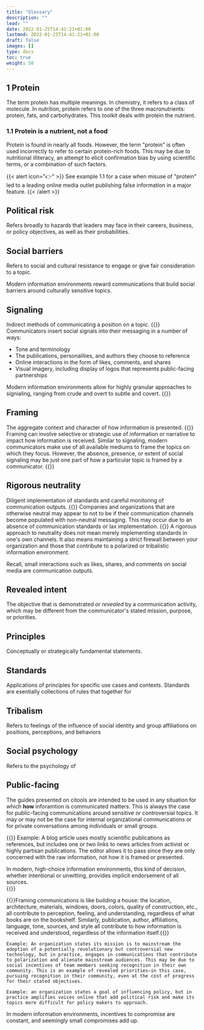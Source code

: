 ```yaml
---
title: "Glossary"
description: ""
lead: ""
date: 2022-01-25T14:41:21+01:00
lastmod: 2022-01-25T14:41:21+01:00
draft: false
images: []
type: docs
toc: true
weight: 50
---
```


## 1 Protein
The term protein has multiple meanings. In chemistry, it refers to a class of molecule. In nutrition, protein refers to one of the three macronutrients: protein, fats, and carbohydrates. This toolkit deals with protein the nutrient.

### 1.1 Protein is a nutrient, not a food
Protein is found in nearly all foods. However, the term "protein" is often used incorrectly to refer to certain protein-rich foods. This may be due to nutritional illiteracy, an attempt to elicit confirmation bias by using scientific terms, or a combination of such factors.

{{< alert icon="👉" >}}
See example 1.1 for a case when misuse of "protein" led to a leading online media outlet publishing false information in a major feature.
{{< /alert >}}

## Political risk
Refers broadly to hazards that leaders may face in their careers, business, or policy objectives, as well as their probabilities.

## Social barriers
Refers to social and cultural resistance to engage or give fair consideration to a topic.

Modern information environments reward communications that build social barriers around culturally sensitive topics. 

## Signaling
Indirect methods of communicating a position on a topic.
{{<alert>}}
Communicators insert social signals into their messaging in a number of ways:

* Tone and terminology
* The publications, personalities, and authors they choose to reference
* Online interactions in the form of likes, comments, and shares
* Visual imagery, including display of logos that represents public-facing partnerships

Modern information environments allow for highly granular approaches to signialing, ranging from crude and overt to subtle and covert.
{{</alert>}}

## Framing
The aggregate context and character of how information is presented.
{{<alert>}}
Framing can involve selective or strategic use of information or narrative to impact how information is received. Similar to signaling, modern communicators make use of all available mediums to frame the topics on which they focus. However, the absence, presence, or extent of social signaling may be just one part of how a particular topic is framed by a communicator.
{{</alert>}}  

## Rigorous neutrality
Diligent implementation of standards and careful monitoring of communication outputs.
{{<alert>}}
Companies and organizations that are otherwise neutral may appear to not to be if their communication channels become populated with non-neutral messaging. This may occur due to an absence of communication standards or lax implementation.
{{</alert>}}
A rigorous approach to neutrality does not mean merely implementing standards in one's own channels. It also means maintaining a strict firewall between your organization and those that contribute to a polarized or tribalistic information environment.

Recall, small interactions such as likes, shares, and comments on social media are communication outputs. 

## Revealed intent
The objective that is demonstrated or *revealed* by a communication activity, which may be different from the communicator's stated mission, purpose, or priorities.

## Principles
Conceptually or strategically fundamental statements.

## Standards
Applications of principles for specific use cases and contexts. Standards are esentially collections of rules that together for 

## Tribalism
Refers to feelings of  the influence of social identity and group affiliations on positions, perceptions, and behaviors

## Social psychology
Refers to the psychology of 

## Public-facing
The guides presented on citools are intended to be used in any situation for which **how** inforamtion is communicated matters. This is always the case for public-facing communications around sensitive or controversial topics. It may or may not be the case for internal organizational communications or for private conversations among individuals or small groups.

{{<alert icon="👉">}}
Example: A blog article uses mostly scientific publications as references, but includes one or two links to news articles from activist or highly partisan publications. The editor allows it to pass since they are only concerned with the raw information, not how it is framed or presented.

In modern, high-choice information environments, this kind of decision, whether intentional or unwitting, provides implicit endorsement of all sources.     
{{</alert>}}

{{<alert icon="👉">}}Framing communications is like building a house: the location, architecture, materials, windows, doors, colors, quality of construction, etc., all contribute to perception, feeling, and understanding, regardless of what books are on the bookshelf. Similarly, publication, author, affiliations, language, tone, sources, and style all contribute to how information is received and understood, regardless of the information itself.{{</alert>}}

```
Example: An organization states its mission is to mainstream the adoption of a potentially revolutionary but controversial new technology, but in practice, engages in communications that contribute to polarization and alienate mainstream audiences. This may be due to social incentives of team members seeking recognition in their own community. This is an example of revealed priorities—in this case, pursuing recognition in their community, even at the cost of progress for their stated objectives. 
```
```
Example: an organization states a goal of influencing policy, but in practice amplifies voices online that add political risk and make its topics more difficult for policy makers to approach.
```

In modern information environments, incentives to compromise are constant, and seemingly small compromises add up.